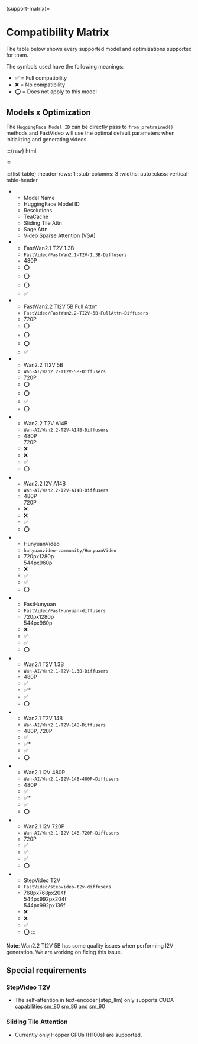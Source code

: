 (support-matrix)=
# Compatibility Matrix
The table below shows every supported model and optimizations supported for them.

The symbols used have the following meanings:

- ✅ = Full compatibility
- ❌ = No compatibility
- ⭕ = Does not apply to this model

## Models x Optimization
The `HuggingFace Model ID` can be directly pass to `from_pretrained()` methods and FastVideo will use the optimal default parameters when initializing and generating videos.

:::{raw} html
<style>
  /* Make smaller to try to improve readability  */
  td {
    font-size: 0.9rem;
    text-align: center;
  }

  th {
    text-align: center;
    font-size: 0.9rem;
  }
</style>
:::

:::{list-table}
:header-rows: 1
:stub-columns: 3
:widths: auto
:class: vertical-table-header

- * Model Name
  * HuggingFace Model ID
  * Resolutions
  * TeaCache
  * Sliding Tile Attn
  * Sage Attn
  * Video Sparse Attention (VSA)
- * FastWan2.1 T2V 1.3B
  * `FastVideo/FastWan2.1-T2V-1.3B-Diffusers`
  * 480P
  * ⭕
  * ⭕
  * ⭕
  * ✅
- * FastWan2.2 TI2V 5B Full Attn*
  * `FastVideo/FastWan2.2-TI2V-5B-FullAttn-Diffusers`
  * 720P
  * ⭕
  * ⭕
  * ⭕
  * ✅
- * Wan2.2 TI2V 5B 
  * `Wan-AI/Wan2.2-TI2V-5B-Diffusers`
  * 720P
  * ⭕
  * ⭕
  * ✅
  * ⭕
- * Wan2.2 T2V A14B
  * `Wan-AI/Wan2.2-T2V-A14B-Diffusers`
  * 480P<br>720P
  * ❌
  * ❌
  * ✅
  * ⭕
- * Wan2.2 I2V A14B
  * `Wan-AI/Wan2.2-I2V-A14B-Diffusers`
  * 480P<br>720P
  * ❌
  * ❌
  * ✅
  * ⭕
- * HunyuanVideo
  * `hunyuanvideo-community/HunyuanVideo`
  * 720px1280p<br>544px960p
  * ❌
  * ✅
  * ✅
  * ⭕
- * FastHunyuan
  * `FastVideo/FastHunyuan-diffusers`
  * 720px1280p<br>544px960p
  * ❌
  * ✅
  * ✅
  * ⭕
- * Wan2.1 T2V 1.3B
  * `Wan-AI/Wan2.1-T2V-1.3B-Diffusers`
  * 480P
  * ✅
  * ✅*
  * ✅
  * ⭕
- * Wan2.1 T2V 14B
  * `Wan-AI/Wan2.1-T2V-14B-Diffusers`
  * 480P, 720P
  * ✅
  * ✅*
  * ✅
  * ⭕
- * Wan2.1 I2V 480P
  * `Wan-AI/Wan2.1-I2V-14B-480P-Diffusers`
  * 480P
  * ✅
  * ✅*
  * ✅
  * ⭕
- * Wan2.1 I2V 720P
  * `Wan-AI/Wan2.1-I2V-14B-720P-Diffusers`
  * 720P
  * ✅
  * ✅
  * ✅
  * ⭕
- * StepVideo T2V
  * `FastVideo/stepvideo-t2v-diffusers`
  * 768px768px204f<br>544px992px204f<br>544px992px136f
  * ❌
  * ❌
  * ✅
  * ⭕
:::

**Note**: Wan2.2 TI2V 5B has some quality issues when performing I2V generation. We are working on fixing this issue.

## Special requirements

### StepVideo T2V
- The self-attention in text-encoder (step_llm) only supports CUDA capabilities sm_80 sm_86 and sm_90

### Sliding Tile Attention
- Currently only Hopper GPUs (H100s) are supported.
